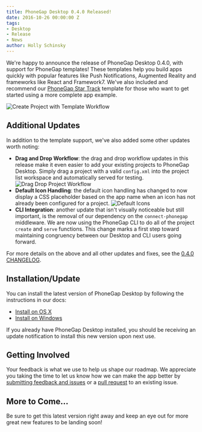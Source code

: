 ```yaml
---
title: PhoneGap Desktop 0.4.0 Released!
date: 2016-10-26 00:00:00 Z
tags:
- Desktop
- Release
- News
author: Holly Schinsky
---
```


We're happy to announce the release of PhoneGap Desktop 0.4.0, with support for PhoneGap templates! These templates help you build apps quickly with popular features like Push Notifications, Augmented Reality and frameworks like React and Framework7. We've also included and recommend our [PhoneGap Star Track](http://phonegap.com/blog/2016/04/21/introducing-star-track-by-phonegap/) template for those who want to get started using a more complete app example.

![Create Project with Template Workflow](/blog/uploads/2016-10/create-template.gif)

## Additional Updates

In addition to the template support, we've also added some other updates worth noting:

- **Drag and Drop Workflow**: the drag and drop workflow updates in this release make it even easier to add your existing projects to PhoneGap Desktop. Simply drag a project with a valid `config.xml` into the project list workspace and automatically served for testing.
  ![Drag Drop Project Workflow](/blog/uploads/2016-10/drag-drop-project.gif)
- **Default Icon Handling**: the default icon handling has changed to now display a CSS placeholder based on the app name when an icon has not already been configured for a project.
  ![Default Icons](/blog/uploads/2016-10/default-icons.png)
- **CLI Integration**: another update that isn't visually noticeable but still important, is the removal of our dependency on the `connect-phonegap` middleware. We are now using the PhoneGap CLI to do all of the project `create` and `serve` functions. This change marks a first step toward maintaining congruency between our Desktop and CLI users going forward.

For more details on the above and all other updates and fixes, see the [0.4.0 CHANGELOG](https://github.com/phonegap/phonegap-app-desktop/milestone/39?closed=1).

## Installation/Update

You can install the latest version of PhoneGap Desktop by following the instructions in our docs:

- [Install on OS X](http://docs.phonegap.com/references/desktop-app/install/mac/)
- [Install on Windows](http://docs.phonegap.com/references/desktop-app/install/win/)

If you already have PhoneGap Desktop installed, you should be receiving an update notification to install this new version upon next use.

## Getting Involved

Your feedback is what we use to help us shape our roadmap. We appreciate you taking the time to let us know how we can make the app better by [submitting feedback and issues](https://github.com/phonegap/phonegap-app-desktop/issues) or a [pull request](https://github.com/phonegap/phonegap-app-desktop) to an existing issue.

## More to Come...

Be sure to get this latest version right away and keep an eye out for more great new features to be landing soon!
